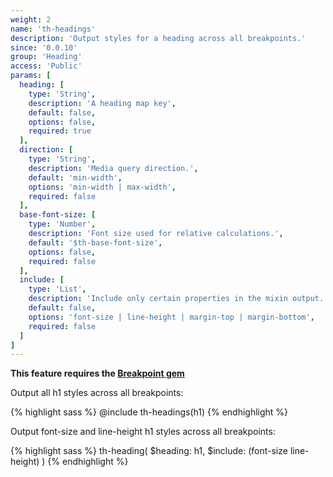 ```yaml
---
weight: 2
name: 'th-headings'
description: 'Output styles for a heading across all breakpoints.'
since: '0.0.10'
group: 'Heading'
access: 'Public'
params: [
  heading: [
    type: 'String',
    description: 'A heading map key',
    default: false,
    options: false,
    required: true
  ],
  direction: [
    type: 'String',
    description: 'Media query direction.',
    default: 'min-width',
    options: 'min-width | max-width',
    required: false
  ],
  base-font-size: [
    type: 'Number',
    description: 'Font size used for relative calculations.',
    default: '$th-base-font-size',
    options: false,
    required: false
  ],
  include: [
    type: 'List',
    description: 'Include only certain properties in the mixin output.',
    default: false,
    options: 'font-size | line-height | margin-top | margin-bottom',
    required: false
  ]
]
---
```

**This feature requires the [Breakpoint gem](https://github.com/at-import/breakpoint)**

Output all h1 styles across all breakpoints:

{% highlight sass %}
@include th-headings(h1)
{% endhighlight %}

Output font-size and line-height h1 styles across all breakpoints:

{% highlight sass %}
th-heading(
    $heading: h1,
    $include: (font-size line-height)
)
{% endhighlight %}